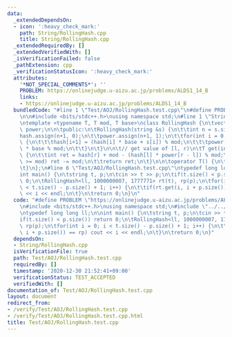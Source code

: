```yaml
---
data:
  _extendedDependsOn:
  - icon: ':heavy_check_mark:'
    path: String/RollingHash.cpp
    title: String/RollingHash.cpp
  _extendedRequiredBy: []
  _extendedVerifiedWith: []
  _isVerificationFailed: false
  _pathExtension: cpp
  _verificationStatusIcon: ':heavy_check_mark:'
  attributes:
    '*NOT_SPECIAL_COMMENTS*': ''
    PROBLEM: https://onlinejudge.u-aizu.ac.jp/problems/ALDS1_14_B
    links:
    - https://onlinejudge.u-aizu.ac.jp/problems/ALDS1_14_B
  bundledCode: "#line 1 \"Test/AOJ/RollingHash.test.cpp\"\n#define PROBLEM \"https://onlinejudge.u-aizu.ac.jp/problems/ALDS1_14_B\"\
    \n\n#include <bits/stdc++.h>\nusing namespace std;\n#line 1 \"String/RollingHash.cpp\"\
    \ntemplate <typename T, T mod, T base>\nclass RollingHash {\n\tvector<T> hash,\
    \ power;\n\n\tpublic:\n\tRollingHash(string &s) {\n\t\tint n = s.size();\n\t\t\
    hash.assign(n+1, 0);\n\t\tpower.assign(n+1, 1);\n\t\tfor(int i = 0; i < n; i++)\
    \ {\n\t\t\thash[i+1] = (hash[i] * base + s[i]) % mod;\n\t\t\tpower[i+1] = power[i]\
    \ * base % mod;\n\t\t}\n\t}\n\n\t// get value of [l, r)\n\tT get(int l, int r)\
    \ {\n\t\tint ret = hash[r] + mod - (hash[l] * power[r - l]) % mod;\n\t\tif(ret\
    \ >= mod) ret -= mod;\n\t\treturn ret;\n\t}\n\n\toperator T() {\n\t\treturn hash.back();\n\
    \t}\n};\n#line 6 \"Test/AOJ/RollingHash.test.cpp\"\ntypedef long long ll;\n\n\
    int main() {\n\tstring t, p;\n\tcin >> t >> p;\n\tif(t.size() < p.size()) return\
    \ 0;\n\tRollingHash<ll, 1000000007, 1777771> rt(t), rp(p);\n\tfor(int i = 0; i\
    \ < t.size() - p.size() + 1; i++) {\n\t\tif(rt.get(i, i + p.size()) == rp) cout\
    \ << i << endl;\n\t}\n\treturn 0;\n}\n"
  code: "#define PROBLEM \"https://onlinejudge.u-aizu.ac.jp/problems/ALDS1_14_B\"\n\
    \n#include <bits/stdc++.h>\nusing namespace std;\n#include \"../../String/RollingHash.cpp\"\
    \ntypedef long long ll;\n\nint main() {\n\tstring t, p;\n\tcin >> t >> p;\n\t\
    if(t.size() < p.size()) return 0;\n\tRollingHash<ll, 1000000007, 1777771> rt(t),\
    \ rp(p);\n\tfor(int i = 0; i < t.size() - p.size() + 1; i++) {\n\t\tif(rt.get(i,\
    \ i + p.size()) == rp) cout << i << endl;\n\t}\n\treturn 0;\n}"
  dependsOn:
  - String/RollingHash.cpp
  isVerificationFile: true
  path: Test/AOJ/RollingHash.test.cpp
  requiredBy: []
  timestamp: '2020-12-30 21:52:41+09:00'
  verificationStatus: TEST_ACCEPTED
  verifiedWith: []
documentation_of: Test/AOJ/RollingHash.test.cpp
layout: document
redirect_from:
- /verify/Test/AOJ/RollingHash.test.cpp
- /verify/Test/AOJ/RollingHash.test.cpp.html
title: Test/AOJ/RollingHash.test.cpp
---
```

